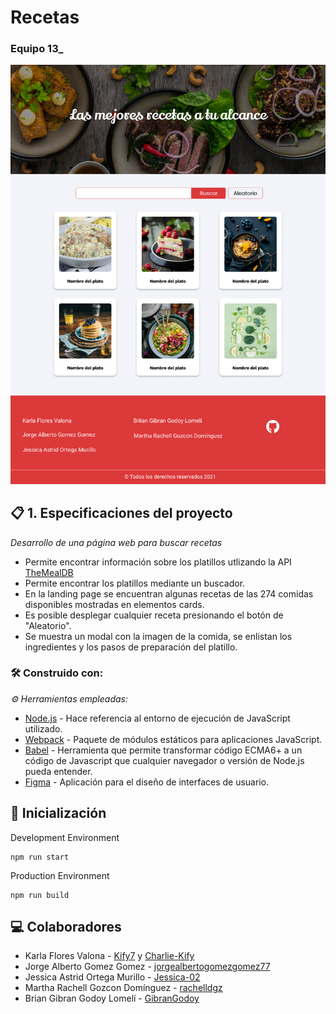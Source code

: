 # Recetas
### Equipo 13_
![App Preview](./preview/vistaPrincipal.jpg?raw=true)
<!-- ![vistaPrincipal](https://user-images.githubusercontent.com/62523509/128751982-a00a450f-8925-4b39-8702-2af52ae93315.jpg) -->

## 📋 1. Especificaciones del proyecto

_Desarrollo de una página web para buscar recetas_

* Permite encontrar información sobre los platillos utlizando la API [TheMealDB](https://www.themealdb.com/)
* Permite encontrar los platillos mediante un buscador.
* En la landing page se encuentran algunas recetas de las 274 comidas disponibles mostradas en elementos cards.
* Es posible desplegar cualquier receta presionando el botón de "Aleatorio".
* Se muestra un modal con la imagen de la comida, se enlistan los ingredientes y los pasos de preparación del platillo.

### 🛠️ Construido con:

_⚙️ Herramientas empleadas:_

* [Node.js](https://nodejs.dev/) - Hace referencia al entorno de ejecución de JavaScript utilizado.
* [Webpack](https://webpack.js.org/) - Paquete de módulos estáticos para aplicaciones JavaScript.
* [Babel](https://babeljs.io/) - Herramienta que permite transformar código ECMA6+ a un código de Javascript que cualquier navegador o versión de Node.js pueda entender.
* [Figma](https://www.figma.com/) - Aplicación para el diseño de interfaces de usuario.

## 🚀 Inicialización

Development Environment

```
npm run start
```

Production Environment

```
npm run build
```

## 💻 Colaboradores

* Karla Flores Valona - [Kify7](https://github.com/Kify7) y [Charlie-Kify](https://github.com/Charlie-Kify)
* Jorge Alberto Gomez Gomez - [jorgealbertogomezgomez77](https://github.com/jorgealbertogomezgomez77)
* Jessica Astrid Ortega Murillo - [Jessica-02](https://github.com/Jessica-02)
* Martha Rachell Gozcon Domínguez - [rachelldgz](https://github.com/rachelldgz)
* Brian Gibran Godoy Lomelí - [GibranGodoy](https://github.com/GibranGodoy)